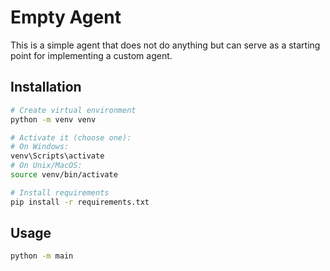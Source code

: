 # Empty Agent

This is a simple agent that does not do anything but can serve as a starting point for implementing a custom agent.

## Installation

```bash
# Create virtual environment
python -m venv venv

# Activate it (choose one):
# On Windows:
venv\Scripts\activate
# On Unix/MacOS:
source venv/bin/activate

# Install requirements
pip install -r requirements.txt
```

## Usage

```bash
python -m main
```

